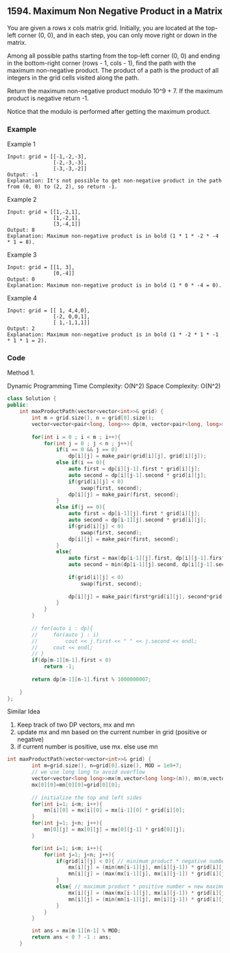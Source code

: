 ## 1594. Maximum Non Negative Product in a Matrix

You are given a rows x cols matrix grid. Initially, you are located at the top-left corner (0, 0), and in each step, you can only move right or down in the matrix.

Among all possible paths starting from the top-left corner (0, 0) and ending in the bottom-right corner (rows - 1, cols - 1), find the path with the maximum non-negative product. The product of a path is the product of all integers in the grid cells visited along the path.

Return the maximum non-negative product modulo 10^9 + 7. If the maximum product is negative return -1.

Notice that the modulo is performed after getting the maximum product.


### Example
Example 1
```
Input: grid = [[-1,-2,-3],
               [-2,-3,-3],
               [-3,-3,-2]]
Output: -1
Explanation: It's not possible to get non-negative product in the path from (0, 0) to (2, 2), so return -1.
```

Example 2
```
Input: grid = [[1,-2,1],
               [1,-2,1],
               [3,-4,1]]
Output: 8
Explanation: Maximum non-negative product is in bold (1 * 1 * -2 * -4 * 1 = 8).
```

Example 3
```
Input: grid = [[1, 3],
               [0,-4]]
Output: 0
Explanation: Maximum non-negative product is in bold (1 * 0 * -4 = 0).
```

Example 4
```
Input: grid = [[ 1, 4,4,0],
               [-2, 0,0,1],
               [ 1,-1,1,1]]
Output: 2
Explanation: Maximum non-negative product is in bold (1 * -2 * 1 * -1 * 1 * 1 = 2).
```

### Code
Method 1.

Dynamic Programming
Time Complexity: O(N^2)
Space Complexity: O(N^2)

```c++
class Solution {
public:
    int maxProductPath(vector<vector<int>>& grid) {
        int m = grid.size(), n = grid[0].size();
        vector<vector<pair<long, long>>> dp(m, vector<pair<long, long>>(n, make_pair(0, 0)));
        
        for(int i = 0 ; i < m ; i++){
            for(int j = 0 ; j < n ; j++){
                if(i == 0 && j == 0)
                    dp[i][j] = make_pair(grid[i][j], grid[i][j]);
                else if(i == 0){
                    auto first = dp[i][j-1].first * grid[i][j];
                    auto second = dp[i][j-1].second * grid[i][j];
                    if(grid[i][j] < 0)
                        swap(first, second);
                    dp[i][j] = make_pair(first, second);
                }
                else if(j == 0){
                    auto first = dp[i-1][j].first * grid[i][j];
                    auto second = dp[i-1][j].second * grid[i][j];
                    if(grid[i][j] < 0)
                        swap(first, second);
                    dp[i][j] = make_pair(first, second);
                }
                else{
                    auto first = max(dp[i-1][j].first, dp[i][j-1].first);
                    auto second = min(dp[i-1][j].second, dp[i][j-1].second);
                    
                    if(grid[i][j] < 0)
                        swap(first, second);
                    
                    dp[i][j] = make_pair(first*grid[i][j], second*grid[i][j]);
                }
            }
        }
        
        // for(auto i : dp){
        //     for(auto j : i)
        //         cout << j.first << " " << j.second << endl;
        //     cout << endl;
        // }
        if(dp[m-1][n-1].first < 0)
            return -1;
        
        return dp[m-1][n-1].first % 1000000007;
        
    }
};
```

Similar Idea

1. Keep track of two DP vectors, mx and mn
2. update mx and mn based on the current number in grid (positive or negative)
3. if current number is positive, use mx. else use mn

```c++
int maxProductPath(vector<vector<int>>& grid) {
        int m=grid.size(), n=grid[0].size(), MOD = 1e9+7;
        // we use long long to avoid overflow
        vector<vector<long long>>mx(m,vector<long long>(n)), mn(m,vector<long long>(n));
        mx[0][0]=mn[0][0]=grid[0][0];
        
        // initialize the top and left sides
        for(int i=1; i<m; i++){
            mn[i][0] = mx[i][0] = mx[i-1][0] * grid[i][0];
        }
        for(int j=1; j<n; j++){
            mn[0][j] = mx[0][j] = mx[0][j-1] * grid[0][j];
        }

        for(int i=1; i<m; i++){
            for(int j=1; j<n; j++){
                if(grid[i][j] < 0){ // minimum product * negative number = new maximum product
                    mx[i][j] = (min(mn[i-1][j], mn[i][j-1]) * grid[i][j]);
                    mn[i][j] = (max(mx[i-1][j], mx[i][j-1]) * grid[i][j]);
                }
                else{ // maximum product * positive number = new maximum product
                    mx[i][j] = (max(mx[i-1][j], mx[i][j-1]) * grid[i][j]);
                    mn[i][j] = (min(mn[i-1][j], mn[i][j-1]) * grid[i][j]);
                }
            }
        }

        int ans = mx[m-1][n-1] % MOD;
        return ans < 0 ? -1 : ans;
    }
```